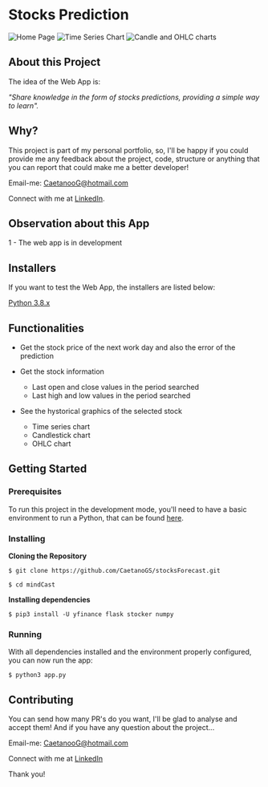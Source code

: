 # Stocks Prediction

![Home Page](https://user-images.githubusercontent.com/50907344/80729241-3f868080-8b08-11ea-9ca7-f3b3a3026d01.png)
![Time Series Chart](https://user-images.githubusercontent.com/50907344/80728741-9049a980-8b07-11ea-989d-68c15203ae87.png)
![Candle and OHLC charts](https://user-images.githubusercontent.com/50907344/80729254-43b29e00-8b08-11ea-941d-a9de18e6db00.png)




## About this Project

The idea of the Web App is:

_"Share knowledge in the form of stocks predictions, providing a simple way to learn"._


## Why?

This project is part of my personal portfolio, so, I'll be happy if you could provide me any feedback about the project, code, structure or anything that you can report that could make me a better developer!

Email-me: CaetanooG@hotmail.com

Connect with me at [LinkedIn](https://www.linkedin.com/in/gustavo-caetano-de-souza-00ab0a128/).


## Observation about this App

1 - The web app is in development


## Installers

If you want to test the Web App, the installers are listed below:

[Python 3.8.x](https://www.python.org/downloads/)


## Functionalities

- Get the stock price of the next work day and also the error of the prediction

- Get the stock information
  - Last open and close values in the period searched
  - Last high and low values in the period searched

- See the hystorical graphics of the selected stock
  - Time series chart
  - Candlestick chart
  - OHLC chart



## Getting Started

### Prerequisites

To run this project in the development mode, you'll need to have a basic environment to run a Python, that can be found [here](https://code.visualstudio.com/download).

### Installing

**Cloning the Repository**

```
$ git clone https://github.com/CaetanoGS/stocksForecast.git

$ cd mindCast
```

**Installing dependencies**

```
$ pip3 install -U yfinance flask stocker numpy
```


### Running

With all dependencies installed and the environment properly configured, you can now run the app:


```
$ python3 app.py
```


## Contributing

You can send how many PR's do you want, I'll be glad to analyse and accept them! And if you have any question about the project...

Email-me: CaetanooG@hotmail.com

Connect with me at [LinkedIn](https://www.linkedin.com/in/gustavo-caetano-de-souza-00ab0a128/)

Thank you!
